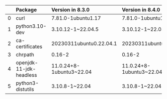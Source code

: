 <!-- markdown-link-check-disable -->

|    | Package                 | Version in 8.3.0         | Version in 8.4.0         | Status   |
|---:|:------------------------|:-------------------------|:-------------------------|:---------|
|  0 | curl                    | 7.81.0-1ubuntu1.17       | 7.81.0-1ubuntu1.18       | UPDATED  |
|  1 | python3.10-dev          | 3.10.12-1~22.04.5        | 3.10.12-1~22.04.6        | UPDATED  |
|  2 | ca-certificates         | 20230311ubuntu0.22.04.1  | 20230311ubuntu0.22.04.1  |          |
|  3 | chrpath                 | 0.16-2                   | 0.16-2                   |          |
|  4 | openjdk-11-jdk-headless | 11.0.24+8-1ubuntu3~22.04 | 11.0.24+8-1ubuntu3~22.04 |          |
|  5 | python3-distutils       | 3.10.8-1~22.04           | 3.10.8-1~22.04           |          |